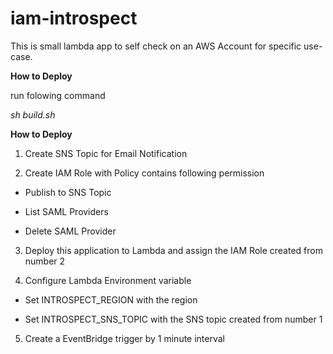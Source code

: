 # iam-introspect
This is small lambda app to self check on an AWS Account for specific use-case. 

**How to Deploy**

run folowing command

*sh build.sh*

**How to Deploy**

1. Create SNS Topic for Email Notification

2. Create IAM Role with Policy contains following permission

- Publish to SNS Topic

- List SAML Providers

- Delete SAML Provider

3. Deploy this application to Lambda and assign the IAM Role created from number 2

4. Configure Lambda Environment variable

- Set INTROSPECT_REGION with the region

- Set INTROSPECT_SNS_TOPIC with the SNS topic created from number 1

5. Create a EventBridge trigger by 1 minute interval
